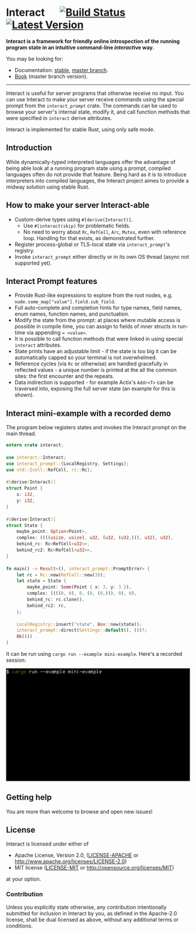 # Interact &emsp; [![Build Status]][travis] [![Latest Version]][crates.io]

[Build Status]: https://api.travis-ci.org/interact-rs/interact.svg?branch=master
[travis]: https://travis-ci.org/interact-rs/interact
[Latest Version]: https://img.shields.io/crates/v/interact.svg
[crates.io]: https://crates.io/crates/interact

**Interact is a framework for friendly online introspection of the running program state in an intuitive command-line *interact*ive way.**

You may be looking for:

* Documentation: [stable](https://docs.rs/interact/0.3.0/interact/), [master branch](https://interact-rs.github.io/interact/doc/interact/index.html).
* [Book](http://interact-rs.github.io/interact/book/) (master branch version).

---

Interact is useful for server programs that otherwise receive no input. You can use Interact to make your server receive commands using the special prompt from the `interact_prompt` crate. The commands can be used to browse your server's internal state, modify it, and call function methods that were specified in `interact` derive attributes.

Interact is implemented for stable Rust, using only safe mode.

## Introduction

While dynamically-typed interpreted languages offer the advantage of being able look at a running program state using a prompt, compiled languages often do not provide that feature. Being hard as it is to introduce interpreters into compiled languages, the Interact project aimes to provide a midway solution using stable Rust.

## How to make your server Interact-able

* Custom-derive types using `#[derive(Interact)]`.
	* Use `#[interact(skip)` for problematic fields.
	* No need to worry about `Rc`, `RefCell`, `Arc`, `Mutex`, even with reference loop. Handling for that exists, as demonstrated further.
* Register process-global or TLS-local state via `interact_prompt`'s registry.
* Invoke `interact_prompt` either directly or in its own OS thread (async not supported yet).

## Interact Prompt features

* Provide Rust-like expressions to explore from the root nodes, e.g. `node.some_map["value"].field.sub_field`.
* Full auto-complete and completion hints for type names, field names, enum names, function names, and punctuation.
* Modify the state from the prompt: at places where mutable access is possible in compile time, you can assign to fields of inner structs in run-time via appending `= <value>`.
* It is possible to call function methods that were linked in using special `interact` attributes.
* State prints have an adjustable limit - if the state is too big it can be automatically capped so your terminal is not overwhelmed.
* Reference cycles (via `Rc` or otherwise) are handled gracefully in reflected values - a unique number is printed at the all the common sites: the first encounter and the repeats.
* Data indirection is supported - for example Actix's `Addr<T>` can be traversed into, exposing the full server state (an example for this is shown).

## Interact mini-example with a recorded demo

The program below registers states and invokes the Interact prompt on the main thread.

```rust
extern crate interact;

use interact::Interact;
use interact_prompt::{LocalRegistry, Settings};
use std::{cell::RefCell, rc::Rc};

#[derive(Interact)]
struct Point {
    x: i32,
    y: i32,
}

#[derive(Interact)]
struct State {
    maybe_point: Option<Point>,
    complex: ((((usize, usize), u32, (u32, (u32,))), u32), u32),
    behind_rc: Rc<RefCell<u32>>,
    behind_rc2: Rc<RefCell<u32>>,
}

fn main() -> Result<(), interact_prompt::PromptError> {
    let rc = Rc::new(RefCell::new(3));
    let state = State {
        maybe_point: Some(Point { x: 3, y: 3 }),
        complex: ((((0, 0), 0, (0, (0,))), 0), 0),
        behind_rc: rc.clone(),
        behind_rc2: rc,
    };

    LocalRegistry::insert("state", Box::new(state));
    interact_prompt::direct(Settings::default(), ())?;
    Ok(())
}
```

It can be run using `cargo run --example mini-example`. Here's a recorded session:

<p align="center">
  <img src="doc/demo.apng">
</p>

## Getting help

You are more than welcome to browse and open new issues!

[issues]: https://github.com/interact-rs/interact/issues/new/choose

## License

Interact is licensed under either of

 * Apache License, Version 2.0, ([LICENSE-APACHE](LICENSE-APACHE) or
   http://www.apache.org/licenses/LICENSE-2.0)
 * MIT license ([LICENSE-MIT](LICENSE-MIT) or
   http://opensource.org/licenses/MIT)

at your option.

### Contribution

Unless you explicitly state otherwise, any contribution intentionally submitted
for inclusion in Interact by you, as defined in the Apache-2.0 license, shall be
dual licensed as above, without any additional terms or conditions.
